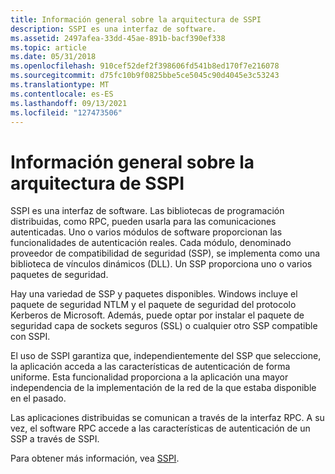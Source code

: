 ```yaml
---
title: Información general sobre la arquitectura de SSPI
description: SSPI es una interfaz de software.
ms.assetid: 2497afea-33dd-45ae-891b-bacf390ef338
ms.topic: article
ms.date: 05/31/2018
ms.openlocfilehash: 910cef52def2f398606fd541b8ed170f7e216078
ms.sourcegitcommit: d75fc10b9f0825bbe5ce5045c90d4045e3c53243
ms.translationtype: MT
ms.contentlocale: es-ES
ms.lasthandoff: 09/13/2021
ms.locfileid: "127473506"
---
```

# <a name="sspi-architectural-overview"></a>Información general sobre la arquitectura de SSPI

SSPI es una interfaz de software. Las bibliotecas de programación distribuidas, como RPC, pueden usarla para las comunicaciones autenticadas. Uno o varios módulos de software proporcionan las funcionalidades de autenticación reales. Cada módulo, denominado proveedor de compatibilidad de seguridad (SSP), se implementa como una biblioteca de vínculos dinámicos (DLL). Un SSP proporciona uno o varios paquetes de seguridad.

Hay una variedad de SSP y paquetes disponibles. Windows incluye el paquete de seguridad NTLM y el paquete de seguridad del protocolo Kerberos de Microsoft. Además, puede optar por instalar el paquete de seguridad capa de sockets seguros (SSL) o cualquier otro SSP compatible con SSPI.

El uso de SSPI garantiza que, independientemente del SSP que seleccione, la aplicación acceda a las características de autenticación de forma uniforme. Esta funcionalidad proporciona a la aplicación una mayor independencia de la implementación de la red de la que estaba disponible en el pasado.

Las aplicaciones distribuidas se comunican a través de la interfaz RPC. A su vez, el software RPC accede a las características de autenticación de un SSP a través de SSPI.

Para obtener más información, vea [SSPI](/windows/desktop/SecAuthN/sspi).

 

 